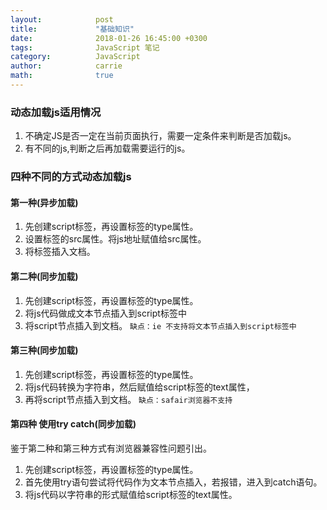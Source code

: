 ```yaml
---
layout:            post
title:             "基础知识"
date:              2018-01-26 16:45:00 +0300
tags:              JavaScript 笔记
category:          JavaScript
author:            carrie
math:              true
---
```


### 动态加载js适用情况
1. 不确定JS是否一定在当前页面执行，需要一定条件来判断是否加载js。
2. 有不同的js,判断之后再加载需要运行的js。

### 四种不同的方式动态加载js
#### 第一种(异步加载)
1. 先创建script标签，再设置标签的type属性。
2. 设置标签的src属性。将js地址赋值给src属性。
3. 将标签插入文档。
#### 第二种(同步加载)
1. 先创建script标签，再设置标签的type属性。
2. 将js代码做成文本节点插入到script标签中
3. 将script节点插入到文档。
`缺点：ie 不支持将文本节点插入到script标签中`
#### 第三种(同步加载)
1. 先创建script标签，再设置标签的type属性。
2. 将js代码转换为字符串，然后赋值给script标签的text属性，
3. 再将script节点插入到文档。
`缺点：safair浏览器不支持`
#### 第四种 使用try catch(同步加载)
鉴于第二种和第三种方式有浏览器兼容性问题引出。
1. 先创建script标签，再设置标签的type属性。
2. 首先使用try语句尝试将代码作为文本节点插入，若报错，进入到catch语句。
3. 将js代码以字符串的形式赋值给script标签的text属性。
